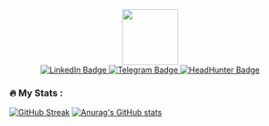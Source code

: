 <div id="header" align="center">
  <img src="https://media1.giphy.com/media/765ccrAiB0g9z6EApL/giphy.gif?cid=ecf05e47bhvnrzb5ardjgx5xfhw0n8adrn5y5b5pecy2map3&rid=giphy.gif&ct=g" width="100"/>

<div id="badges">
  <a href="https://www.linkedin.com/in/therealyou/">
    <img src="https://img.shields.io/badge/LinkedIn-blue?style=for-the-badge&logo=linkedin&logoColor=white" alt="LinkedIn Badge"/>
  </a>
  <a href="https://t.me/xxtherealyou">
    <img src="https://img.shields.io/badge/Telegram-black?style=for-the-badge&logo=telegram&logoColor=white" alt="Telegram Badge"/>
  </a>
  <a href="https://spb.hh.ru/resume/ae1f04a5ff0935b4400039ed1f486f63416654">
    <img src="https://img.shields.io/badge/HH-red?style=for-the-badge&logo=hh&logoColor=white" alt="HeadHunter Badge"/>
  </a>
</div>
</div>

### :fire: My Stats :
[![GitHub Streak](https://github-readme-streak-stats.herokuapp.com?user=xxlifestyle&theme=dark&date_format=j%20M%5B%20Y%5D)](https://git.io/streak-stats)
[![Anurag's GitHub stats](https://github-readme-stats.vercel.app/api?username=xxlifestyle)](https://github.com/anuraghazra/github-readme-stats)
